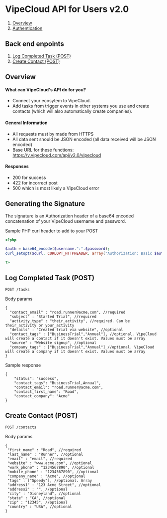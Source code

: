 
VipeCloud API for Users v2.0
=============

1. [Overview](#overview)
2. [Authentication](#authentication)

Back end enpoints
-------------
1. [Log Completed Task (POST)](#log-completed-task-post)
2. [Create Contact (POST)](#create-contact-post)



<a name="#overview"></a>Overview
-------------
#### What can VipeCloud's API do for you?
   * Connect your ecosytem to VipeCloud. 
   * Add tasks from trigger events in other systems you use and create contacts (which will also automatically create companies).

#### General Information
   * All requests must by made from HTTPS
   * All data sent should be JSON encoded (all data received will be JSON encoded)
   * Base URL for these functions: https://v.vipecloud.com/api/v2.0/vipecloud

#### Responses
   * 200 for success
   * 422 for incorrect post
   * 500 which is most likely a VipeCloud error


<a name="#authentication"></a>Generating the Signature
-------------
The signature is an Authorization header of a base64 encoded concatenation of your VipeCloud username and password.

Sample PHP curl header to add to your POST
```php
<?php

$auth = base64_encode($username.":".$password);
curl_setopt($curl, CURLOPT_HTTPHEADER, array("Authorization: Basic $auth", "Accept: application/json"));

?>
```

<a name="#log-completed-task-post"></a>Log Completed Task (POST)
-------------

```
POST /tasks
``` 

Body params

```   
{
  "contact_email" : "road.runner@acme.com", //required
  "subject" : "Started Trial", //required
  "activity_type" : "their_activity", //required. Can be their_activity or your_activity
  "details" : "Created trial via website", //optional
  "contact_tags" : ["BusinessTrial","Annual"], //optional. VipeCloud will create a contact if it doesn't exist. Values must be array
  "source" : "Website signup", //optional
  "company_tags" : ["BusinessTrial","Annual"] //optional. VipeCloud will create a company if it doesn't exist. Values must be array
}
```

Sample response
```
{
    "status": "success",
    "contact_tags": "BusinessTrial,Annual",
    "contact_email": "road.runner@acme.com",
    "contact_first_name": "Road",
    "contact_company": "Acme"
}
```


<a name="#create-contact-post"></a>Create Contact (POST)
-------------------------------------

```
POST /contacts
```

Body params
```   
{ 
 "first_name" : "Road", //required
 "last_name" : "Runner", //optional
 "email" : "email", //required
 "website" : "www.acme.com", //optional
 "work_phone" : "1234567890", //optional
 "mobile_phone" : "1234567890", //optional
 "company_name" : "Acme", //optional
 "tags" : ["Speedy"], //optional. Array
 "address1" : "123 Acme Street", //optional
 "address2" : "", //optional
 "city" : "Disneyland", //optional
 "state" : "CA", //optional
 "zip" : "12345", //optional
 "country" : "USA", //optional
}
```
